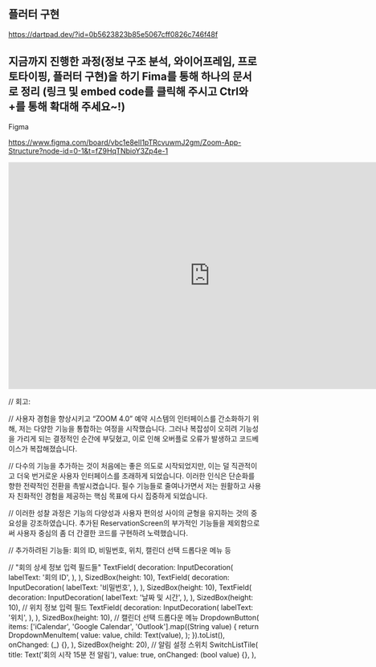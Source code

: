 
## 플러터 구현 
https://dartpad.dev/?id=0b5623823b85e5067cff0826c746f48f


## 지금까지 진행한 과정(정보 구조 분석, 와이어프레임, 프로토타이핑, 플러터 구현)을 하기 Fima를 통해 하나의 문서로 정리 (링크 및 embed code를 클릭해 주시고 Ctrl와 +를 통해 확대해 주세요~!)

Figma

https://www.figma.com/board/vbc1e8elI1pTRcvuwmJ2gm/Zoom-App-Structure?node-id=0-1&t=fZ9HqTNbioY3Zp4e-1

<iframe style="border: 1px solid rgba(0, 0, 0, 0.1);" width="800" height="450" src="https://www.figma.com/embed?embed_host=share&url=https%3A%2F%2Fwww.figma.com%2Fboard%2Fvbc1e8elI1pTRcvuwmJ2gm%2FZoom-App-Structure%3Fnode-id%3D0-1%26t%3DfZ9HqTNbioY3Zp4e-1" allowfullscreen></iframe>


// 회고:

// 사용자 경험을 향상시키고 “ZOOM 4.0” 예약 시스템의 인터페이스를 간소화하기 위해, 저는 다양한 기능을 통합하는 여정을 시작했습니다. 그러나 복잡성이 오히려 기능성을 가리게 되는 결정적인 순간에 부딪혔고, 이로 인해 오버플로 오류가 발생하고 코드베이스가 복잡해졌습니다.

// 다수의 기능을 추가하는 것이 처음에는 좋은 의도로 시작되었지만, 이는 덜 직관적이고 더욱 번거로운 사용자 인터페이스를 초래하게 되었습니다. 이러한 인식은 단순화를 향한 전략적인 전환을 촉발시켰습니다. 필수 기능들로 줄여나가면서 저는 원활하고 사용자 친화적인 경험을 제공하는 핵심 목표에 다시 집중하게 되었습니다.

// 이러한 성찰 과정은 기능의 다양성과 사용자 편의성 사이의 균형을 유지하는 것의 중요성을 강조하였습니다. 추가된 ReservationScreen의 부가적인 기능들을 제외함으로써 사용자 중심의 좀 더 간결한 코드를 구현하려 노력했습니다.

// 추가하려된 기능들: 회의 ID, 비밀번호, 위치, 캘린더 선택 드롭다운 메뉴 등

// "회의 상세 정보 입력 필드들"
            TextField(
              decoration: InputDecoration(
                labelText: '회의 ID',
              ),
            ),
            SizedBox(height: 10),
            TextField(
              decoration: InputDecoration(
                labelText: '비밀번호',
              ),
            ),
            SizedBox(height: 10),
            TextField(
              decoration: InputDecoration(
                labelText: '날짜 및 시간',
              ),
            ),
            SizedBox(height: 10),
            // 위치 정보 입력 필드
            TextField(
              decoration: InputDecoration(
                labelText: '위치',
              ),
            ),
            SizedBox(height: 10),
            // 캘린더 선택 드롭다운 메뉴
            DropdownButton<String>(
              items: <String>['iCalendar', 'Google Calendar', 'Outlook'].map((String value) {
                return DropdownMenuItem<String>(
                  value: value,
                  child: Text(value),
                );
              }).toList(),
              onChanged: (_) {},
            ),
            SizedBox(height: 20),
            // 알림 설정 스위치
            SwitchListTile(
              title: Text('회의 시작 15분 전 알림'),
              value: true,
              onChanged: (bool value) {},
            ),
